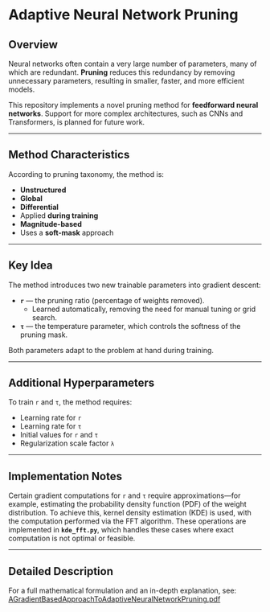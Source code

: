 # Adaptive Neural Network Pruning

## Overview  
Neural networks often contain a very large number of parameters, many of which are redundant. **Pruning** reduces this redundancy by removing unnecessary parameters, resulting in smaller, faster, and more efficient models.  

This repository implements a novel pruning method for **feedforward neural networks**. Support for more complex architectures, such as CNNs and Transformers, is planned for future work.  

---

## Method Characteristics  
According to pruning taxonomy, the method is:  
- **Unstructured**  
- **Global**  
- **Differential**  
- Applied **during training**  
- **Magnitude-based**  
- Uses a **soft-mask** approach  

---

## Key Idea  
The method introduces two new trainable parameters into gradient descent:  

- **`r`** — the pruning ratio (percentage of weights removed).  
  - Learned automatically, removing the need for manual tuning or grid search.  
- **`τ`** — the temperature parameter, which controls the softness of the pruning mask.  

Both parameters adapt to the problem at hand during training.  

---

## Additional Hyperparameters  
To train `r` and `τ`, the method requires:  
- Learning rate for `r`  
- Learning rate for `τ`  
- Initial values for `r` and `τ`  
- Regularization scale factor `λ`  

---

## Implementation Notes 
Certain gradient computations for `r` and `τ` require approximations—for example, estimating the probability density function (PDF) of the weight distribution. To achieve this, kernel density estimation (KDE) is used, with the computation performed via the FFT algorithm. These operations are implemented in **`kde_fft.py`**, which handles these cases where exact computation is not optimal or feasible.  

---

## Detailed Description  
For a full mathematical formulation and an in-depth explanation, see:  
[AGradientBasedApproachToAdaptiveNeuralNetworkPruning.pdf](./AGradientBasedApproachToAdaptiveNeuralNetworkPruning.pdf)
